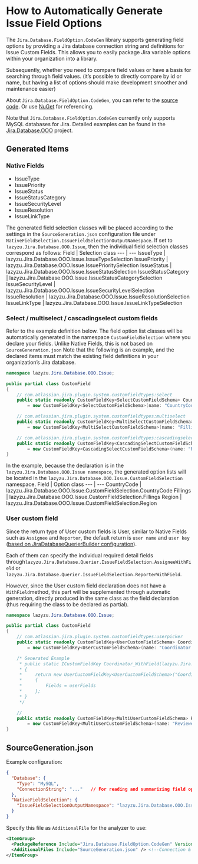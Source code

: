# How to Automatically Generate Issue Field Options

The `Jira.Database.FieldOption.CodeGen` library supports generating field options by providing a Jira database connection string and definitions for Issue Custom Fields.
This allows you to easily package Jira variable options within your organization into a library.

Subsequently, whether you need to compare field values or have a basis for searching through field values.
(it’s possible to directly compare by id or name, but having a list of options should make development smoother and maintenance easier)

About `Jira.Database.FieldOption.CodeGen`, you can refer to the [source code](https://github.com/lazyzu/Jira.Database.Querier/blob/v0.0.1/Jira.Database.FieldOption.CodeGen).
Or use [NuGet](https://www.nuget.org/packages/lazyzu.Jira.Database.FieldOption.CodeGen) for referencing.

Note that `Jira.Database.FieldOption.CodeGen` currently only supports MySQL databases for Jira.
Detailed examples can be found in the [Jira.Database.OOO](https://github.com/lazyzu/Jira.Database.Querier/blob/v0.0.1/Jira.Database.OOO) project.

## Generated Items

### Native Fields
* IssueType
* IssuePriority
* IssueStatus
* IssueStatusCategory
* IssueSecurityLevel
* IssueResolution
* IssueLinkType

The generated field selection classes will be placed according to the settings in the `SourceGeneration.json` configuration file under `NativeFieldSelection.IssueFieldSelectionOutputNamespace`.
If set to `lazyzu.Jira.Database.OOO.Issue`, then the individual field selection classes correspond as follows:
Field | Selection class
--- | ---
IssueType | lazyzu.Jira.Database.OOO.Issue.IssueTypeSelection
IssuePriority | lazyzu.Jira.Database.OOO.Issue.IssuePrioritySelection
IssueStatus | lazyzu.Jira.Database.OOO.Issue.IssueStatusSelection
IssueStatusCategory | lazyzu.Jira.Database.OOO.Issue.IssueStatusCategorySelection
IssueSecurityLevel | lazyzu.Jira.Database.OOO.Issue.IssueSecurityLevelSelection
IssueResolution | lazyzu.Jira.Database.OOO.Issue.IssueResolutionSelection
IssueLinkType | lazyzu.Jira.Database.OOO.Issue.IssueLinkTypeSelection


### Select / multiselect / cascadingselect custom fields

Refer to the example definition below. The field option list classes will be automatically generated in the namespace `CustomFieldSelection` where you declare your fields.
Unlike Native Fields, this is not based on `SourceGeneration.json`
Note that the following is an example, and the declared items must match the existing field definitions in your organization’s Jira database.

```csharp
namespace lazyzu.Jira.Database.OOO.Issue;

public partial class CustomField
{
    // com.atlassian.jira.plugin.system.customfieldtypes:select
    public static readonly CustomFieldKey<SelectCustomFieldSchema> CountryCode
        = new CustomFieldKey<SelectCustomFieldSchema>(name: "CountryCode Field Name in Jira", id: countryCodeFieldIdInJira);

    // com.atlassian.jira.plugin.system.customfieldtypes:multiselect
    public static readonly CustomFieldKey<MultiSelectCustomFieldSchema> Fillings 
        = new CustomFieldKey<MultiSelectCustomFieldSchema>(name: "Fillings Field Name", id: fillingsFieldIdInJira);

    // com.atlassian.jira.plugin.system.customfieldtypes:cascadingselect
    public static readonly CustomFieldKey<CascadingSelectCustomFieldSchema> Region 
        = new CustomFieldKey<CascadingSelectCustomFieldSchema>(name: "Region Field Name in Jira", id: regionFieldIdInJira);
}
```

In the example, because the declaration is in the `lazyzu.Jira.Database.OOO.Issue namespace`, the generated option lists will be located in the `lazyzu.Jira.Database.OOO.Issue.CustomFieldSelection` namespace.
Field | Option class
--- | ---
CountryCode | lazyzu.Jira.Database.OOO.Issue.CustomFieldSelection.CountryCode
Fillings | lazyzu.Jira.Database.OOO.Issue.CustomFieldSelection.Fillings
Region | lazyzu.Jira.Database.OOO.Issue.CustomFieldSelection.Region

### User custom field

Since the return type of User custom fields is User, similar to Native Fields such as `Assignee` and `Reporter`, the default return is `user name` and `user key` ([based on JiraDatabaseQuerierBuilder configuration](https://github.com/lazyzu/Jira.Database.Querier/blob/v0.0.1\docs\querier-builder-configuration.md)).

Each of them can specify the individual required detail fields through`lazyzu.Jira.Database.Querier.IssueFieldSelection.AssigneeWithField` or `lazyzu.Jira.Database.Querier.IssueFieldSelection.ReporterWithField`.

However, since the User custom field declaration does not have a `WithField`method, this part will be supplemented through automatic generation, directly produced in the same class as the field declaration (thus requiring the class to be declared as partial).

```csharp
namespace lazyzu.Jira.Database.OOO.Issue;

public partial class CustomField
{
    // com.atlassian.jira.plugin.system.customfieldtypes:userpicker
    public static readonly CustomFieldKey<UserCustomFieldSchema> Coordinator 
        = new CustomFieldKey<UserCustomFieldSchema>(name: "Coordinator Field Name in Jira", id: coordinatorFieldIdInJira);

    /* Generated Example
     * public static ICustomFieldKey Coordinator_WithField(lazyzu.Jira.Database.Querier.User.Contract.FieldKey[] userFields)
     * {
     *     return new UserCustomFieldKey<UserCustomFieldSchema>("Coordinator Field Name in Jira", coordinatorFieldIdInJira)
     *     {
     *         Fields = userFields
     *     };
     * }
     */

    // 
    public static readonly CustomFieldKey<MultiUserCustomFieldSchema> Reviewers 
        = new CustomFieldKey<MultiUserCustomFieldSchema>(name: "Reviewers Field Name in Jira", id: reviewersFieldIdInJira);
}
```


## SourceGeneration.json
Example configuration:
```json
{
  "Database": {
    "Type": "MySQL",
    "ConnectionString": "..."   // For reading and summarizing field options from Jira Database
  },
  "NativeFieldSelection": {
    "IssueFieldSelectionOutputNamespace": "lazyzu.Jira.Database.OOO.Issue"    // For native field option generation
  }
}
```

Specify this file as `AdditionalFile` for the analyzer to use:
```xml
<ItemGroup>
  <PackageReference Include="Jira.Database.FieldOption.CodeGen" Version="0.0.1" /> <!--For field selection generate (include type, status, priority... & custom fields)-->
  <AdditionalFiles Include="SourceGeneration.json" /> <!--Connection & Output config define for field selection generate-->
</ItemGroup>
```
